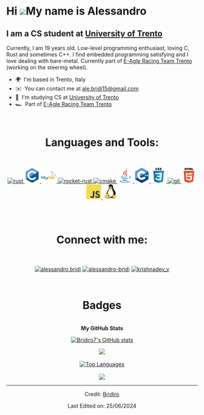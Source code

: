 Hi ![](https://user-images.githubusercontent.com/18350557/176309783-0785949b-9127-417c-8b55-ab5a4333674e.gif)My name is Alessandro
==================================================================================================================================

I am a CS student at [University of Trento](www.unitn.it)
------------------------------

Currently, I am 19 years old. Low-level programming enthusiast, loving C, Rust and sometimes C++. I find embedded programming satisfying and I love dealing with bare-metal. Currently part of [E-Agle Racing Team Trento](eagletrt.it) (working on the steering wheel).

* 🌍  I'm based in Trento, Italy
* ✉️  You can contact me at [ale.bridi15@gmail.com](mailto:ale.bridi15@gmail.com)
* 🧠  I'm studying CS at [University of Trento](www.unitn.it)
* 🏎  Part of [E-Agle Racing Team Trento](eagletrt.it)

<br>

<h1 align="center">Languages and Tools:</h1>
<br/> 
<p align="center"> 
<a href="https://www.rust-lang.org" target="_blank" rel="noreferrer"> <img src="https://upload.wikimedia.org/wikipedia/commons/0/0f/Original_Ferris.svg" alt="rust" width="40" height="40"/> </a> <a href="https://www.cprogramming.com/" target="_blank" rel="noreferrer"> <img src="https://raw.githubusercontent.com/devicons/devicon/master/icons/c/c-original.svg" alt="c" width="40" height="40"/> </a> <a href="https://www.mysql.com/" target="_blank" rel="noreferrer"> <img src="https://raw.githubusercontent.com/devicons/devicon/master/icons/mysql/mysql-original-wordmark.svg" alt="mysql" width="40" height="40"/> </a> <a href="https://rocket.rs" target="_blank" rel="noreferrer"> <img src="https://rocket.rs/images/logo-small.svg" alt="rocket-rust" width="40" height="20"/> </a> <a href="https://cmake.org/" target="_blank" rel="noreferrer"> <img src="https://upload.wikimedia.org/wikipedia/commons/e/ef/CMake_logo.svg" alt="cmake" width="40" height="40"/> </a> <a href="https://www.java.com" target="_blank" rel="noreferrer"> <img src="https://raw.githubusercontent.com/devicons/devicon/master/icons/java/java-original.svg" alt="java" width="40" height="40"/> </a> <a href="https://www.w3schools.com/cpp/" target="_blank" rel="noreferrer"> <img src="https://raw.githubusercontent.com/devicons/devicon/master/icons/cplusplus/cplusplus-original.svg" alt="cplusplus" width="40" height="40"/> </a> <a href="https://www.w3schools.com/css/" target="_blank" rel="noreferrer"> <img src="https://raw.githubusercontent.com/devicons/devicon/master/icons/css3/css3-original-wordmark.svg" alt="css3" width="40" height="40"/> </a> <a href="https://git-scm.com/" target="_blank" rel="noreferrer"> <img src="https://www.vectorlogo.zone/logos/git-scm/git-scm-icon.svg" alt="git" width="40" height="40"/> </a> <a href="https://www.w3.org/html/" target="_blank" rel="noreferrer"> <img src="https://raw.githubusercontent.com/devicons/devicon/master/icons/html5/html5-original-wordmark.svg" alt="html5" width="40" height="40"/> </a> <a href="https://developer.mozilla.org/en-US/docs/Web/JavaScript" target="_blank" rel="noreferrer"> <img src="https://raw.githubusercontent.com/devicons/devicon/master/icons/javascript/javascript-original.svg" alt="javascript" width="40" height="40"/> </a> <a href="https://www.linux.org/" target="_blank" rel="noreferrer"> <img src="https://raw.githubusercontent.com/devicons/devicon/master/icons/linux/linux-original.svg" alt="linux" width="40" height="40"/> </a> 
</p>
<br/>  
<br/>

<h1 align="center">Connect with me:</h1>
<br/> 
<p align="center">
<a href="https://www.facebook.com/alessandro.bridi.31" target="blank"><img align="center" src="https://raw.githubusercontent.com/rahuldkjain/github-profile-readme-generator/master/src/images/icons/Social/facebook.svg" alt="alessandro.bridi" height="30" width="40" /></a>
<a href="https://www.linkedin.com/in/alessandro-bridi-b579132b0/" target="blank"><img align="center" src="https://raw.githubusercontent.com/rahuldkjain/github-profile-readme-generator/master/src/images/icons/Social/linked-in-alt.svg" alt="alessandro-bridi" height="30" width="40" /></a>
<a href="https://instagram.com/ale_bridi_" target="blank"><img align="center" src="https://raw.githubusercontent.com/rahuldkjain/github-profile-readme-generator/master/src/images/icons/Social/instagram.svg" alt="krishnadev_v" height="30" width="40" /></a>
</p>  
<br/> 


<h1 align='center'>Badges</h1>
<br/> 
  <div align='center'>
<b>My GitHub Stats</b>

<a href="http://www.github.com/Bridiro"><img src="https://github-readme-stats.vercel.app/api?username=Bridiro&show_icons=true&hide=&count_private=true&title_color=f97316&text_color=ffffff&icon_color=ef4444&bg_color=1f1f1f&hide_border=true&show_icons=true" alt="Bridiro7's GitHub stats" /></a>
  


<a href="http://www.github.com/Bridiro"><img src="https://github-readme-streak-stats.herokuapp.com/?user=Bridiro&stroke=ffffff&background=1f1f1f&ring=f97316&fire=f97316&currStreakNum=ffffff&currStreakLabel=f97316&sideNums=ffffff&sideLabels=ffffff&dates=ffffff&hide_border=true" /></a>
  
<a href="https://github.com/Bridiro" align="left"><img src="https://github-readme-stats.vercel.app/api/top-langs/?username=Bridiro&langs_count=10&title_color=f97316&text_color=ffffff&icon_color=ef4444&bg_color=1f1f1f&hide_border=true&locale=en&custom_title=Top%20%Languages" alt="Top Languages" /></a>

  
  <div align="center"> <img src="https://komarev.com/ghpvc/?username=krishnadev7&&style=flat-square" align="center" /> </div>


  --------------------------------
  Credit: [Bridiro](https://github.com/Bridiro)

  Last Edited on: 25/06/2024